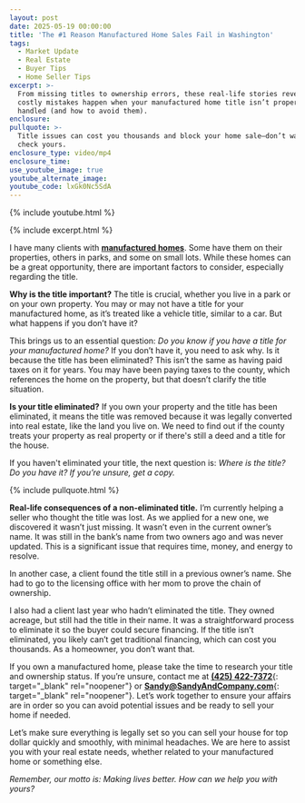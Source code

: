```yaml
---
layout: post
date: 2025-05-19 00:00:00
title: 'The #1 Reason Manufactured Home Sales Fail in Washington'
tags:
  - Market Update
  - Real Estate
  - Buyer Tips
  - Home Seller Tips
excerpt: >-
  From missing titles to ownership errors, these real-life stories reveal how
  costly mistakes happen when your manufactured home title isn’t properly
  handled (and how to avoid them).
enclosure:
pullquote: >-
  Title issues can cost you thousands and block your home sale—don’t wait to
  check yours. 
enclosure_type: video/mp4
enclosure_time:
use_youtube_image: true
youtube_alternate_image:
youtube_code: lxGk0Nc5SdA
---
```

{% include youtube.html %}

{% include excerpt.html %}

I have many clients with [**manufactured homes**](https://www.zillow.com/learn/what-is-a-manufactured-house/). Some have them on their properties, others in parks, and some on small lots. While these homes can be a great opportunity, there are important factors to consider, especially regarding the title.

**Why is the title important?** The title is crucial, whether you live in a park or on your own property. You may or may not have a title for your manufactured home, as it’s treated like a vehicle title, similar to a car. But what happens if you don’t have it?

This brings us to an essential question: *Do you know if you have a title for your manufactured home?* If you don’t have it, you need to ask why. Is it because the title has been eliminated? This isn’t the same as having paid taxes on it for years. You may have been paying taxes to the county, which references the home on the property, but that doesn’t clarify the title situation.

**Is your title eliminated?** If you own your property and the title has been eliminated, it means the title was removed because it was legally converted into real estate, like the land you live on. We need to find out if the county treats your property as real property or if there's still a deed and a title for the house.

If you haven't eliminated your title, the next question is: *Where is the title? Do you have it? If you’re unsure, get a copy.*

{% include pullquote.html %}

**Real-life consequences of a non-eliminated title.** I’m currently helping a seller who thought the title was lost. As we applied for a new one, we discovered it wasn’t just missing. It wasn’t even in the current owner’s name. It was still in the bank’s name from two owners ago and was never updated. This is a significant issue that requires time, money, and energy to resolve.

In another case, a client found the title still in a previous owner’s name. She had to go to the licensing office with her mom to prove the chain of ownership.

I also had a client last year who hadn’t eliminated the title. They owned acreage, but still had the title in their name. It was a straightforward process to eliminate it so the buyer could secure financing. If the title isn’t eliminated, you likely can’t get traditional financing, which can cost you thousands. As a homeowner, you don’t want that.

If you own a manufactured home, please take the time to research your title and ownership status. If you’re unsure, contact me at [**<u>(425) 422-7372</u>**](tel:%2014254227372){: target="_blank" rel="noopener"} or [**<u>Sandy@SandyAndCompany.com</u>**](mailto:%20Sandy@SandyAndCompany.com){: target="_blank" rel="noopener"}. Let’s work together to ensure your affairs are in order so you can avoid potential issues and be ready to sell your home if needed.

Let’s make sure everything is legally set so you can sell your house for top dollar quickly and smoothly, with minimal headaches. We are here to assist you with your real estate needs, whether related to your manufactured home or something else.

*Remember, our motto is: Making lives better. How can we help you with yours?*
